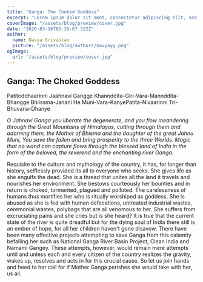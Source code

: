 ```yaml
---
title: "Ganga: The Choked Goddess"
excerpt: "Lorem ipsum dolor sit amet, consectetur adipiscing elit, sed do eiusmod tempor incididunt ut labore et dolore magna aliqua. Praesent elementum facilisis leo vel fringilla est ullamcorper eget. At imperdiet dui accumsan sit amet nulla facilities morbi tempus."
coverImage: "/assets/blog/preview/cover.jpg"
date: "2020-03-16T05:35:07.322Z"
author:
  name: Navya Srivastav
  picture: "/assets/blog/authors/navyayy.png"
ogImage:
  url: "/assets/blog/preview/cover.jpg"
---
```


## Ganga: The Choked Goddess

Patitoddhaarinni Jaahnavi Gangge Khannddita-Giri-Vara-Mannddita-Bhangge Bhiissma-Janani He Muni-Vara-KanyePatita-Nivaarinni Tri-Bhuvana-Dhanye

_O Jahnavi Ganga you liberate the degenerate, and you flow meandering through the Great Mountains of Himalayas, cutting through them and adorning them, the Mother of Bhisma and the daughter of the great Jahnu Muni, You save the fallen and bring prosperity to the three Worlds. Magic that no wand can capture flows through the blessed land of India in the form of the beloved, the reverend and the enchanting river Ganga._

Requisite to the culture and mythology of the country, it has, for longer than history, selflessly provided its all to everyone who seeks. She gives life as she engulfs the dead. She is a thread that unites all the land it travels and nourishes her environment. She bestows courteously her bounties and in return is choked, tormented, plagued and polluted. The carelessness of humans thus mortifies her who is ritually worshiped as goddess. She is abused as she is fed with human defecations, untreated industrial wastes, ceremonial wastes, polybags that are all venomous to her. She suffers from excruciating pains and she cries but is she heard?
It is true that the current state of the river is quite dreadful but for the dying soul of India there still is an ember of hope, for all her children haven't gone disavow. There have been many effective projects attempting to save Ganga from this calamity befalling her such as National Ganga River Basin Project, Clean India and Namami Gangey. These attempts, however, would remain mere attempts until and unless each and every citizen of the country realizes the gravity, wakes up, resolves and acts in for this crucial cause. So let us join hands and heed to her call for if Mother Ganga perishes she would take with her, us all.
